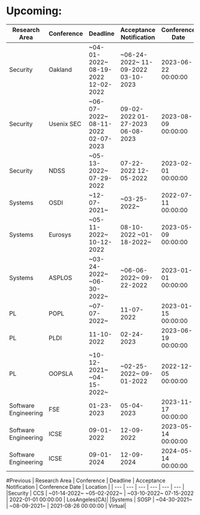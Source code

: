# Upcoming:
| Research Area | Conference | Deadline | Acceptance Notification | Conference Date | Location |
| --- | --- | --- | --- | --- | --- |
| Security | Oakland | ~04-01-2022~ 08-19-2022 12-02-2022  | ~06-24-2022~ 11-09-2022 03-10-2023  | 2023-06-22 00:00:00 | SanFransisco(CA) | 
| Security | Usenix SEC | ~06-07-2022~ 08-11-2022 02-07-2023  | 09-02-2022 01-27-2023 06-08-2023  | 2023-08-09 00:00:00 | Anaheim(CA) | 
| Security | NDSS | ~05-13-2022~ 07-29-2022  | 07-22-2022 12-05-2022  | 2023-02-01 00:00:00 | SanDiego(CA) | 
| Systems | OSDI | ~12-07-2021~  | ~03-25-2022~  | 2022-07-11 00:00:00 | Carlsbad(CA) | 
| Systems | Eurosys | ~05-11-2022~ 10-12-2022  | 08-10-2022 ~01-18-2022~  | 2023-05-09 00:00:00 | Rome | 
| Systems | ASPLOS | ~03-24-2022~ ~06-30-2022~  | ~06-06-2022~ 09-22-2022  | 2023-01-01 00:00:00 | Vancouver | 
| PL | POPL | ~07-07-2022~  | 11-07-2022  | 2023-01-15 00:00:00 | Boston(MA) | 
| PL | PLDI | 11-10-2022  | 02-24-2023  | 2023-06-19 00:00:00 | Orlando(FL) | 
| PL | OOPSLA | ~10-12-2021~ ~04-15-2022~  | ~02-25-2022~ 09-01-2022  | 2022-12-05 00:00:00 | Auckland | 
| Software Engineering | FSE | 01-23-2023  | 05-04-2023  | 2023-11-17 00:00:00 | SanFrancisco(CA) | 
| Software Engineering | ICSE | 09-01-2022  | 12-09-2022  | 2023-05-14 00:00:00 | Melbourne | 
| Software Engineering | ICSE | 09-01-2024  | 12-09-2024  | 2024-05-14 00:00:00 | Moon | 

#Previous
| Research Area | Conference | Deadline | Acceptance Notification | Conference Date | Location |
| --- | --- | --- | --- | --- | --- |
|Security | CCS | ~01-14-2022~ ~05-02-2022~  | ~03-10-2022~ 07-15-2022  | 2022-01-01 00:00:00 | LosAngeles(CA)|
|Systems | SOSP | ~04-30-2021~  | ~08-09-2021~  | 2021-08-26 00:00:00 | Virtual|

